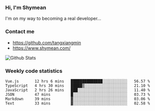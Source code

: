 ### Hi, I'm Shymean

I'm on my way to becoming a real developer...

### Contact me

- <https://github.com/tangxiangmin>
- <https://www.shymean.com/>

![Github Stats](https://github-readme-stats.vercel.app/api?username=tangxiangmin&show_icons=true&theme=dark)


###  Weekly code statistics

<!--START_SECTION:waka-->

```text
Vue.js       12 hrs 6 mins   ██████████████░░░░░░░░░░░   56.57 %
TypeScript   4 hrs 30 mins   █████▒░░░░░░░░░░░░░░░░░░░   21.10 %
JavaScript   2 hrs 26 mins   ███░░░░░░░░░░░░░░░░░░░░░░   11.40 %
JSON         47 mins         █░░░░░░░░░░░░░░░░░░░░░░░░   03.73 %
Markdown     39 mins         ▓░░░░░░░░░░░░░░░░░░░░░░░░   03.06 %
Text         33 mins         ▓░░░░░░░░░░░░░░░░░░░░░░░░   02.58 %
```

<!--END_SECTION:waka-->